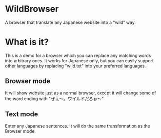 # WildBrowser
A browser that translate any Japanese website into a "wild" way.

# What is it?
This is a demo for a browser which you can replace any matching words into arbitrary ones.
It works for Japanese only, but you can easily support other languages by replacing "wild.txt" into your preferred languages.

## Browser mode
It will show website just as a normal browser, except it will change some of the word ending with "ぜぇ〜。ワイルドだろぉ～"

## Text mode
Enter any Japanese sentences. It will do the same transformation as the Browser mode.
